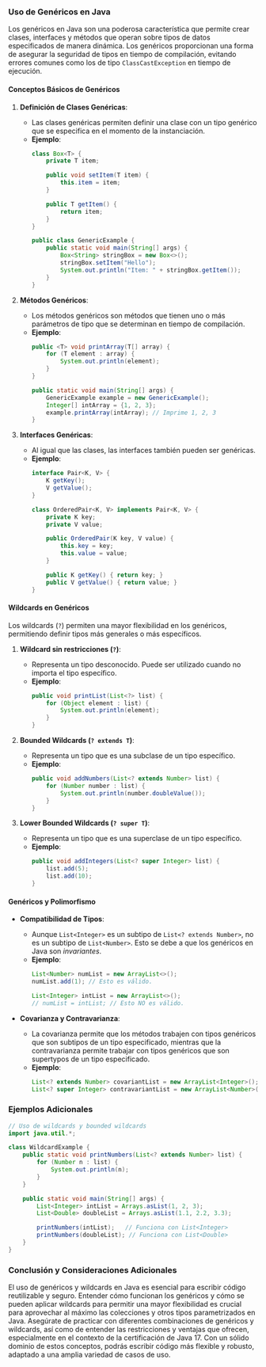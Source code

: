 ### Uso de Genéricos en Java

Los genéricos en Java son una poderosa característica que permite crear clases, interfaces y métodos que operan sobre tipos de datos especificados de manera dinámica. Los genéricos proporcionan una forma de asegurar la seguridad de tipos en tiempo de compilación, evitando errores comunes como los de tipo `ClassCastException` en tiempo de ejecución.

#### **Conceptos Básicos de Genéricos**

1. **Definición de Clases Genéricas**: 
   - Las clases genéricas permiten definir una clase con un tipo genérico que se especifica en el momento de la instanciación.
   - **Ejemplo**:
     ```java
     class Box<T> {
         private T item;

         public void setItem(T item) {
             this.item = item;
         }

         public T getItem() {
             return item;
         }
     }

     public class GenericExample {
         public static void main(String[] args) {
             Box<String> stringBox = new Box<>();
             stringBox.setItem("Hello");
             System.out.println("Item: " + stringBox.getItem());
         }
     }
     ```

2. **Métodos Genéricos**:
   - Los métodos genéricos son métodos que tienen uno o más parámetros de tipo que se determinan en tiempo de compilación.
   - **Ejemplo**:
     ```java
     public <T> void printArray(T[] array) {
         for (T element : array) {
             System.out.println(element);
         }
     }
     
     public static void main(String[] args) {
         GenericExample example = new GenericExample();
         Integer[] intArray = {1, 2, 3};
         example.printArray(intArray); // Imprime 1, 2, 3
     }
     ```

3. **Interfaces Genéricas**:
   - Al igual que las clases, las interfaces también pueden ser genéricas.
   - **Ejemplo**:
     ```java
     interface Pair<K, V> {
         K getKey();
         V getValue();
     }

     class OrderedPair<K, V> implements Pair<K, V> {
         private K key;
         private V value;

         public OrderedPair(K key, V value) {
             this.key = key;
             this.value = value;
         }

         public K getKey() { return key; }
         public V getValue() { return value; }
     }
     ```

#### **Wildcards en Genéricos**

Los wildcards (`?`) permiten una mayor flexibilidad en los genéricos, permitiendo definir tipos más generales o más específicos.

1. **Wildcard sin restricciones (`?`)**:
   - Representa un tipo desconocido. Puede ser utilizado cuando no importa el tipo específico.
   - **Ejemplo**:
     ```java
     public void printList(List<?> list) {
         for (Object element : list) {
             System.out.println(element);
         }
     }
     ```

2. **Bounded Wildcards (`? extends T`)**:
   - Representa un tipo que es una subclase de un tipo específico.
   - **Ejemplo**:
     ```java
     public void addNumbers(List<? extends Number> list) {
         for (Number number : list) {
             System.out.println(number.doubleValue());
         }
     }
     ```

3. **Lower Bounded Wildcards (`? super T`)**:
   - Representa un tipo que es una superclase de un tipo específico.
   - **Ejemplo**:
     ```java
     public void addIntegers(List<? super Integer> list) {
         list.add(5);
         list.add(10);
     }
     ```

#### **Genéricos y Polimorfismo**

- **Compatibilidad de Tipos**:
  - Aunque `List<Integer>` es un subtipo de `List<? extends Number>`, no es un subtipo de `List<Number>`. Esto se debe a que los genéricos en Java son *invariantes*.
  - **Ejemplo**:
    ```java
    List<Number> numList = new ArrayList<>();
    numList.add(1); // Esto es válido.

    List<Integer> intList = new ArrayList<>();
    // numList = intList; // Esto NO es válido.
    ```

- **Covarianza y Contravarianza**:
  - La covarianza permite que los métodos trabajen con tipos genéricos que son subtipos de un tipo especificado, mientras que la contravarianza permite trabajar con tipos genéricos que son supertypos de un tipo especificado.
  - **Ejemplo**:
    ```java
    List<? extends Number> covariantList = new ArrayList<Integer>();
    List<? super Integer> contravariantList = new ArrayList<Number>();
    ```

### **Ejemplos Adicionales**

```java
// Uso de wildcards y bounded wildcards
import java.util.*;

class WildcardExample {
    public static void printNumbers(List<? extends Number> list) {
        for (Number n : list) {
            System.out.println(n);
        }
    }

    public static void main(String[] args) {
        List<Integer> intList = Arrays.asList(1, 2, 3);
        List<Double> doubleList = Arrays.asList(1.1, 2.2, 3.3);

        printNumbers(intList);   // Funciona con List<Integer>
        printNumbers(doubleList); // Funciona con List<Double>
    }
}
```

### **Conclusión y Consideraciones Adicionales**

El uso de genéricos y wildcards en Java es esencial para escribir código reutilizable y seguro. Entender cómo funcionan los genéricos y cómo se pueden aplicar wildcards para permitir una mayor flexibilidad es crucial para aprovechar al máximo las colecciones y otros tipos parametrizados en Java. Asegúrate de practicar con diferentes combinaciones de genéricos y wildcards, así como de entender las restricciones y ventajas que ofrecen, especialmente en el contexto de la certificación de Java 17. Con un sólido dominio de estos conceptos, podrás escribir código más flexible y robusto, adaptado a una amplia variedad de casos de uso.